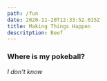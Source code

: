 ```yaml
---
path: /fun
date: 2020-11-20T12:33:52.015Z
title: Making Things Happen
descritption: Beef
---
```


### Where is my pokeball?

_I don't know_
